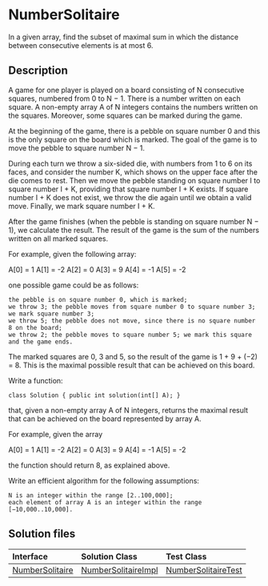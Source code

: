 # NumberSolitaire

In a given array, find the subset of maximal sum in which the distance between consecutive elements is at most 6.

## Description

A game for one player is played on a board consisting of N consecutive squares, numbered from 0 to N − 1. There is a number written on each square. A non-empty array A of N integers contains the numbers written on the squares. Moreover, some squares can be marked during the game.

At the beginning of the game, there is a pebble on square number 0 and this is the only square on the board which is marked. The goal of the game is to move the pebble to square number N − 1.

During each turn we throw a six-sided die, with numbers from 1 to 6 on its faces, and consider the number K, which shows on the upper face after the die comes to rest. Then we move the pebble standing on square number I to square number I + K, providing that square number I + K exists. If square number I + K does not exist, we throw the die again until we obtain a valid move. Finally, we mark square number I + K.

After the game finishes (when the pebble is standing on square number N − 1), we calculate the result. The result of the game is the sum of the numbers written on all marked squares.

For example, given the following array:

  A[0] = 1
  A[1] = -2
  A[2] = 0
  A[3] = 9
  A[4] = -1
  A[5] = -2

one possible game could be as follows:

	the pebble is on square number 0, which is marked;
	we throw 3; the pebble moves from square number 0 to square number 3; we mark square number 3;
	we throw 5; the pebble does not move, since there is no square number 8 on the board;
	we throw 2; the pebble moves to square number 5; we mark this square and the game ends.

The marked squares are 0, 3 and 5, so the result of the game is 1 + 9 + (−2) = 8. This is the maximal possible result that can be achieved on this board.

Write a function:

	class Solution { public int solution(int[] A); }

that, given a non-empty array A of N integers, returns the maximal result that can be achieved on the board represented by array A.

For example, given the array

  A[0] = 1
  A[1] = -2
  A[2] = 0
  A[3] = 9
  A[4] = -1
  A[5] = -2

the function should return 8, as explained above.

Write an efficient algorithm for the following assumptions:

	N is an integer within the range [2..100,000];
	each element of array A is an integer within the range [−10,000..10,000].

## Solution files

|  Interface | Solution Class  | Test Class  |
| :------------ | :------------ | :------------ |
| [NumberSolitaire](../../../src/main/java/com/iamandu/codechallenger/problems/codility/dynamicprogramming/NumberSolitaire.java)  |  [NumberSolitaireImpl](../../../src/main/java/com/iamandu/codechallenger/solutions/wescley/codility/dynamicprogramming/NumberSolitaireImpl.java) | [NumberSolitaireTest](../../../src/test/java/com/iamandu/codechallenger/solutions/wescley/codility/dynamicprogramming/NumberSolitaireTest.java)  |
